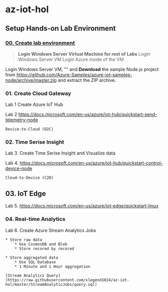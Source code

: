 # az-iot-hol

## Setup Hands-on Lab Environment

### [00. Create lab environment](https://github.com/xlegend1024/az-iot-hol/blob/master/00CreateLab.md)

> __Login Windows Server Virtual Machine for rest of Labs__
> Login Windows Server VM
> Login Azure inside of the VM

Login Windows Server VM, "" and __Download__ the sample Node.js project from https://github.com/Azure-Samples/azure-iot-samples-node/archive/master.zip and extract the ZIP archive.

### 01. Create Cloud Gateway

Lab 1 Create Azure IoT Hub

Lab 2 https://docs.microsoft.com/en-us/azure/iot-hub/quickstart-send-telemetry-node

    Device-to-Cloud (D2C)

### 02. Time Serise Insight

Lab 3. Create Time Serise Insight and Visualize data

Lab 4. https://docs.microsoft.com/en-us/azure/iot-hub/quickstart-control-device-node

    Cloud-to-Device (C2D)

## 03. IoT Edge

Lab 5. https://docs.microsoft.com/en-us/azure/iot-edge/quickstart-linux

### 04. Real-time Analytics

Lab 6. Create Azure Stream Analytics Jobs

    * Store raw data
        * Use CosmosDB and Blob
        * Store recored by recored

    * Store aggregated data
        * Use SQL Database
        * 1 Minute and 1 Hour aggregation

    [Stream Analytics Query](https://raw.githubusercontent.com/xlegend1024/az-iot-hol/master/StreamAnalyticJobs/query.sql)

